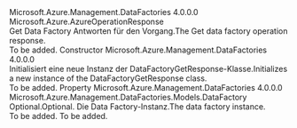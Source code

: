 <Type Name="DataFactoryGetResponse" FullName="Microsoft.Azure.Management.DataFactories.Models.DataFactoryGetResponse">
  <TypeSignature Language="C#" Value="public class DataFactoryGetResponse : Microsoft.Azure.AzureOperationResponse" />
  <TypeSignature Language="ILAsm" Value=".class public auto ansi beforefieldinit DataFactoryGetResponse extends Microsoft.Azure.AzureOperationResponse" />
  <TypeSignature Language="DocId" Value="T:Microsoft.Azure.Management.DataFactories.Models.DataFactoryGetResponse" />
  <TypeSignature Language="VB.NET" Value="Public Class DataFactoryGetResponse&#xA;Inherits AzureOperationResponse" />
  <TypeSignature Language="F#" Value="type DataFactoryGetResponse = class&#xA;    inherit AzureOperationResponse" />
  <AssemblyInfo>
    <AssemblyName>Microsoft.Azure.Management.DataFactories</AssemblyName>
    <AssemblyVersion>4.0.0.0</AssemblyVersion>
  </AssemblyInfo>
  <Base>
    <BaseTypeName>Microsoft.Azure.AzureOperationResponse</BaseTypeName>
  </Base>
  <Interfaces />
  <Docs>
    <summary>
            <span data-ttu-id="290ee-101">Get Data Factory Antworten für den Vorgang.</span><span class="sxs-lookup"><span data-stu-id="290ee-101">The Get data factory operation response.</span></span>
            </summary>
    <remarks>To be added.</remarks>
  </Docs>
  <Members>
    <Member MemberName=".ctor">
      <MemberSignature Language="C#" Value="public DataFactoryGetResponse ();" />
      <MemberSignature Language="ILAsm" Value=".method public hidebysig specialname rtspecialname instance void .ctor() cil managed" />
      <MemberSignature Language="DocId" Value="M:Microsoft.Azure.Management.DataFactories.Models.DataFactoryGetResponse.#ctor" />
      <MemberSignature Language="VB.NET" Value="Public Sub New ()" />
      <MemberType>Constructor</MemberType>
      <AssemblyInfo>
        <AssemblyName>Microsoft.Azure.Management.DataFactories</AssemblyName>
        <AssemblyVersion>4.0.0.0</AssemblyVersion>
      </AssemblyInfo>
      <Parameters />
      <Docs>
        <summary>
            <span data-ttu-id="290ee-102">Initialisiert eine neue Instanz der DataFactoryGetResponse-Klasse.</span><span class="sxs-lookup"><span data-stu-id="290ee-102">Initializes a new instance of the DataFactoryGetResponse class.</span></span>
            </summary>
        <remarks>To be added.</remarks>
      </Docs>
    </Member>
    <Member MemberName="DataFactory">
      <MemberSignature Language="C#" Value="public Microsoft.Azure.Management.DataFactories.Models.DataFactory DataFactory { get; set; }" />
      <MemberSignature Language="ILAsm" Value=".property instance class Microsoft.Azure.Management.DataFactories.Models.DataFactory DataFactory" />
      <MemberSignature Language="DocId" Value="P:Microsoft.Azure.Management.DataFactories.Models.DataFactoryGetResponse.DataFactory" />
      <MemberSignature Language="VB.NET" Value="Public Property DataFactory As DataFactory" />
      <MemberSignature Language="F#" Value="member this.DataFactory : Microsoft.Azure.Management.DataFactories.Models.DataFactory with get, set" Usage="Microsoft.Azure.Management.DataFactories.Models.DataFactoryGetResponse.DataFactory" />
      <MemberType>Property</MemberType>
      <AssemblyInfo>
        <AssemblyName>Microsoft.Azure.Management.DataFactories</AssemblyName>
        <AssemblyVersion>4.0.0.0</AssemblyVersion>
      </AssemblyInfo>
      <ReturnValue>
        <ReturnType>Microsoft.Azure.Management.DataFactories.Models.DataFactory</ReturnType>
      </ReturnValue>
      <Docs>
        <summary>
            <span data-ttu-id="290ee-103">Optional.</span><span class="sxs-lookup"><span data-stu-id="290ee-103">Optional.</span></span> <span data-ttu-id="290ee-104">Die Data Factory-Instanz.</span><span class="sxs-lookup"><span data-stu-id="290ee-104">The data factory instance.</span></span>
            </summary>
        <value>To be added.</value>
        <remarks>To be added.</remarks>
      </Docs>
    </Member>
  </Members>
</Type>